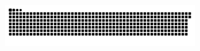 <picture>
  <source media="(prefers-color-scheme: dark)" srcset="https://raw.githubusercontent.com/MarineHakobyan/MarineHakobyan/7caadcd1f62bea2766922606eb5331e3713f7086/github-contribution-grid-snake-dark.svg" />
  <source media="(prefers-color-scheme: light)" srcset="https://raw.githubusercontent.com/MarineHakobyan/MarineHakobyan/7caadcd1f62bea2766922606eb5331e3713f7086/github-contribution-grid-snake.svg" />
  <img alt="github-snake" src="https://raw.githubusercontent.com/MarineHakobyan/MarineHakobyan/7caadcd1f62bea2766922606eb5331e3713f7086/github-contribution-grid-snake-dark.svg" />
</picture>
